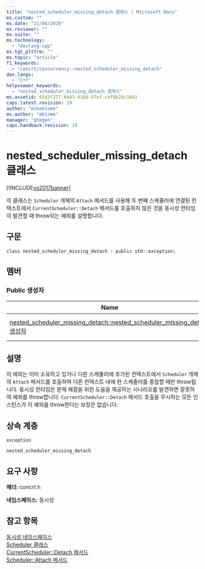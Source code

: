```yaml
---
title: "nested_scheduler_missing_detach 클래스 | Microsoft Docs"
ms.custom: ""
ms.date: "11/04/2016"
ms.reviewer: ""
ms.suite: ""
ms.technology: 
  - "devlang-cpp"
ms.tgt_pltfrm: ""
ms.topic: "article"
f1_keywords: 
  - "concrt/concurrency::nested_scheduler_missing_detach"
dev_langs: 
  - "C++"
helpviewer_keywords: 
  - "nested_scheduler_missing_detach 클래스"
ms.assetid: 65d3f277-6d43-4160-97ef-caf8b26c1641
caps.latest.revision: 19
author: "mikeblome"
ms.author: "mblome"
manager: "ghogen"
caps.handback.revision: 19
---
```

# nested_scheduler_missing_detach 클래스
[!INCLUDE[vs2017banner](../../../assembler/inline/includes/vs2017banner.md)]

이 클래스는 `Scheduler` 개체의 `Attach` 메서드를 사용해 두 번째 스케줄러에 연결된 컨텍스트에서 `CurrentScheduler::Detach` 메서드를 호출하지 않은 것을 동시성 런타임이 발견할 때 throw되는 예외를 설명합니다.  
  
## 구문  
  
```  
class nested_scheduler_missing_detach : public std::exception;  
```  
  
## 멤버  
  
### Public 생성자  
  
|Name|설명|  
|----------|--------|  
|[nested\_scheduler\_missing\_detach::nested\_scheduler\_missing\_detach 생성자](../Topic/nested_scheduler_missing_detach::nested_scheduler_missing_detach%20Constructor.md)|오버로드됨.  `nested_scheduler_missing_detach` 개체를 생성합니다.|  
  
## 설명  
 이 예외는 이미 소유하고 있거나 다른 스케줄러에 추가된 컨텍스트에서 `Scheduler` 개체의 `Attach` 메서드를 호출하여 다른 컨텍스트 내에 한 스케줄러를 중첩할 때만 throw됩니다.  동시성 런타임은 문제 해결을 위한 도움을 제공하는 시나리오를 발견하면 잘못하여 예외를 throw합니다.  `CurrentScheduler::Detach` 메서드 호출을 무시하는 모든 인스턴스가 이 예외를 throw한다는 보장은 없습니다.  
  
## 상속 계층  
 `exception`  
  
 `nested_scheduler_missing_detach`  
  
## 요구 사항  
 **헤더:** concrt.h  
  
 **네임스페이스:** 동시성  
  
## 참고 항목  
 [동시성 네임스페이스](../../../parallel/concrt/reference/concurrency-namespace.md)   
 [Scheduler 클래스](../../../parallel/concrt/reference/scheduler-class.md)   
 [CurrentScheduler::Detach 메서드](../Topic/CurrentScheduler::Detach%20Method.md)   
 [Scheduler::Attach 메서드](../Topic/Scheduler::Attach%20Method.md)